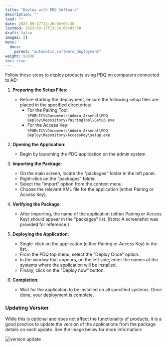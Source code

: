```yaml
---
title: "Deploy with PDQ Software"
description: ""
lead: ""
date: 2023-09-17T13:26:06+03:30
lastmod: 2023-09-17T13:26:06+03:30
draft: false
images: []
menu:
  docs:
    parent: "automatic_software_deployment"
weight: 92000
toc: true
---
```


Follow these steps to deploy products using PDQ on computers connected to AD:  

1. **Preparing the Setup Files**:  
    - Before starting the deployment, ensure the following setup files are placed in the specified directories:  
        - For the Pairing Tool:  
          `%PUBLIC%\Documents\Admin Arsenal\PDQ Deploy\Repository\PairingTool\Setup.exe`  
        - For the Access Key:  
          `%PUBLIC%\Documents\Admin Arsenal\PDQ Deploy\Repository\Accesskey\setup.exe`  

2. **Opening the Application**:  
    - Begin by launching the PDQ application on the admin system.  

3. **Importing the Package**:  
    - On the main screen, locate the "packages" folder in the left panel.  
    - Right-click on the "packages" folder.  
    - Select the "import" option from the context menu.  
    - Choose the relevant XML file for the application (either Pairing or Access Key).  

4. **Verifying the Package**:  
    - After importing, the name of the application (either Pairing or Access Key) should appear in the "packages" list. (Note: A screenshot was provided for reference.)  

5. **Deploying the Application**:  
    - Single-click on the application (either Pairing or Access Key) in the list.  
    - From the PDQ top menu, select the "Deploy Once" option.  
    - In the window that appears, on the left side, enter the names of the systems where the application will be installed.  
    - Finally, click on the "Deploy now" button.  

6. **Completion**:  
    - Wait for the application to be installed on all specified systems. Once done, your deployment is complete.  

### Updating Version  

While this is optional and does not affect the functionality of products, it is a good practice to update the version of the applications from the package details on each update. See the image below for more information:  

![version update](/images/vendor/how_to_deploy_products_using_pdq/versions.png)  
